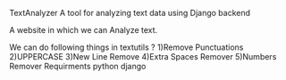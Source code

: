 TextAnalyzer
A tool for analyzing text data using Django backend

A website in which we can Analyze text.

We can do following things in textutils ?
1)Remove Punctuations
2)UPPERCASE
3)New Line Remove
4)Extra Spaces Remover
5)Numbers Remover
Requirments
python
django